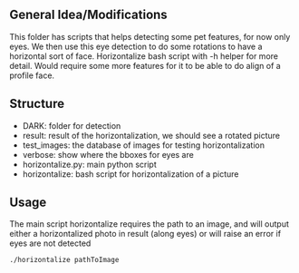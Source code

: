 ## General Idea/Modifications

This folder has scripts that helps detecting some pet features, for now only eyes. We then use this eye detection to do some rotations to have a horizontal sort of face.
Horizontalize bash script with -h helper for more detail. 
Would require some more features for it to be able to do align of a profile face. 

## Structure

- DARK: folder for detection
- result: result of the horizontalization, we should see a rotated picture
- test_images: the database of images for testing horizontalization
- verbose: show where the bboxes for eyes are
- horizontalize.py: main python script
- horizontalize: bash script for horizontalization of a picture

## Usage

The main script horizontalize requires the path to an image, and will output either a horizontalized photo in result (along eyes) or will raise an error if eyes are not detected

	./horizontalize pathToImage
